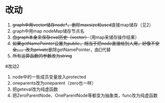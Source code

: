# 改动
1. ~~graph中用vector储存node*，删除maxsize和used~~直接map储存（见2）
2. graph中用map nodeMap储存节点名
3. ~~由graph本身来保存eval历史（vector）~~（用map来储存操作结果）
4. ~~如果getNamePointer设置为public，相当于把node直接给别人用，好像不安全。。。改为private~~删除getNamePointer，由[]代替
5. ~~所有运算函数的参数改为string~~

#改动2
1. node中的一些成员变量放入protected
2. oneparents改为oneparent（zero也一样）
3. 把geteval改为纯虚函数
4. 把ZeroParentNode、OneParentNode等都变为抽象类，func改为纯虚函数